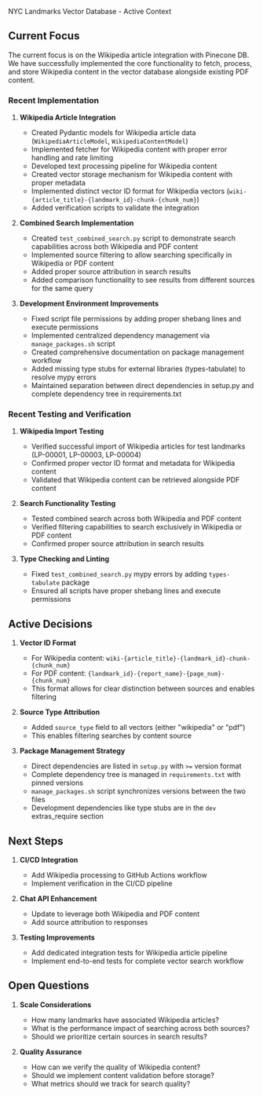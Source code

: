 NYC Landmarks Vector Database - Active Context

## Current Focus

The current focus is on the Wikipedia article integration with Pinecone DB. We have successfully implemented the core functionality to fetch, process, and store Wikipedia content in the vector database alongside existing PDF content.

### Recent Implementation

1. **Wikipedia Article Integration**
   - Created Pydantic models for Wikipedia article data (`WikipediaArticleModel`, `WikipediaContentModel`)
   - Implemented fetcher for Wikipedia content with proper error handling and rate limiting
   - Developed text processing pipeline for Wikipedia content
   - Created vector storage mechanism for Wikipedia content with proper metadata
   - Implemented distinct vector ID format for Wikipedia vectors (`wiki-{article_title}-{landmark_id}-chunk-{chunk_num}`)
   - Added verification scripts to validate the integration

2. **Combined Search Implementation**
   - Created `test_combined_search.py` script to demonstrate search capabilities across both Wikipedia and PDF content
   - Implemented source filtering to allow searching specifically in Wikipedia or PDF content
   - Added proper source attribution in search results
   - Added comparison functionality to see results from different sources for the same query

3. **Development Environment Improvements**
   - Fixed script file permissions by adding proper shebang lines and execute permissions
   - Implemented centralized dependency management via `manage_packages.sh` script
   - Created comprehensive documentation on package management workflow
   - Added missing type stubs for external libraries (types-tabulate) to resolve mypy errors
   - Maintained separation between direct dependencies in setup.py and complete dependency tree in requirements.txt

### Recent Testing and Verification

1. **Wikipedia Import Testing**
   - Verified successful import of Wikipedia articles for test landmarks (LP-00001, LP-00003, LP-00004)
   - Confirmed proper vector ID format and metadata for Wikipedia content
   - Validated that Wikipedia content can be retrieved alongside PDF content

2. **Search Functionality Testing**
   - Tested combined search across both Wikipedia and PDF content
   - Verified filtering capabilities to search exclusively in Wikipedia or PDF content
   - Confirmed proper source attribution in search results

3. **Type Checking and Linting**
   - Fixed `test_combined_search.py` mypy errors by adding `types-tabulate` package
   - Ensured all scripts have proper shebang lines and execute permissions

## Active Decisions

1. **Vector ID Format**
   - For Wikipedia content: `wiki-{article_title}-{landmark_id}-chunk-{chunk_num}`
   - For PDF content: `{landmark_id}-{report_name}-{page_num}-{chunk_num}`
   - This format allows for clear distinction between sources and enables filtering

2. **Source Type Attribution**
   - Added `source_type` field to all vectors (either "wikipedia" or "pdf")
   - This enables filtering searches by content source

3. **Package Management Strategy**
   - Direct dependencies are listed in `setup.py` with `>=` version format
   - Complete dependency tree is managed in `requirements.txt` with pinned versions
   - `manage_packages.sh` script synchronizes versions between the two files
   - Development dependencies like type stubs are in the `dev` extras_require section

## Next Steps

1. **CI/CD Integration**
   - Add Wikipedia processing to GitHub Actions workflow
   - Implement verification in the CI/CD pipeline

2. **Chat API Enhancement**
   - Update to leverage both Wikipedia and PDF content
   - Add source attribution to responses

3. **Testing Improvements**
   - Add dedicated integration tests for Wikipedia article pipeline
   - Implement end-to-end tests for complete vector search workflow

## Open Questions

1. **Scale Considerations**
   - How many landmarks have associated Wikipedia articles?
   - What is the performance impact of searching across both sources?
   - Should we prioritize certain sources in search results?

2. **Quality Assurance**
   - How can we verify the quality of Wikipedia content?
   - Should we implement content validation before storage?
   - What metrics should we track for search quality?
